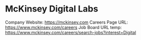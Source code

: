# McKinsey Digital Labs

Company Website: https://mckinsey.com
Careers Page URL: https://www.mckinsey.com/careers
Job Board URL temp: https://www.mckinsey.com/careers/search-jobs?interest=Digital